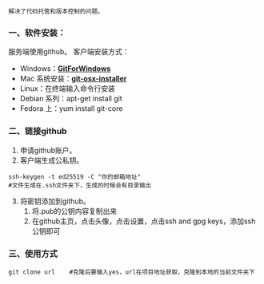 	解决了代码托管和版本控制的问题。

### 一、软件安装：
服务端使用github。
客户端安装方式：
- Windows：[**GitForWindows**](https://gitforwindows.org/index.html)
- Mac 系统安装：[**git-osx-installer**](https://sourceforge.net/projects/git-osx-installer/)
- Linux：在终端输入命令行安装
- Debian 系列：apt-get install git
- Fedora 上：yum install git-core

### 二、链接github
1. 申请github账户。
2. 客户端生成公私钥。
```git
ssh-keygen -t ed25519 -C "你的邮箱地址"
#文件生成在.ssh文件夹下，生成的时候会有目录输出
```
3. 将密钥添加到github。
	1. 将.pub的公钥内容复制出来
	2. 在github主页，点击头像，点击设置，点击ssh and gpg keys，添加ssh公钥即可

### 三、使用方式
```git
git clone url    #克隆后要输入yes，url在项目地址获取，克隆到本地的当前文件夹下
```